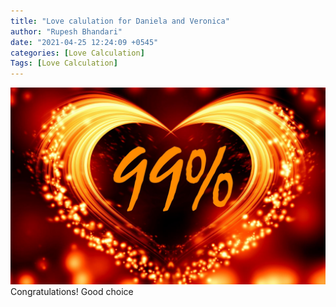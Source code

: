 ```yaml
---
title: "Love calulation for Daniela and Veronica"
author: "Rupesh Bhandari"
date: "2021-04-25 12:24:09 +0545"
categories: [Love Calculation]
Tags: [Love Calculation]
---
```


![Match Picture](/assets/img/lovecal/Daniela-Veronica.jpg)
Congratulations! Good choice
    